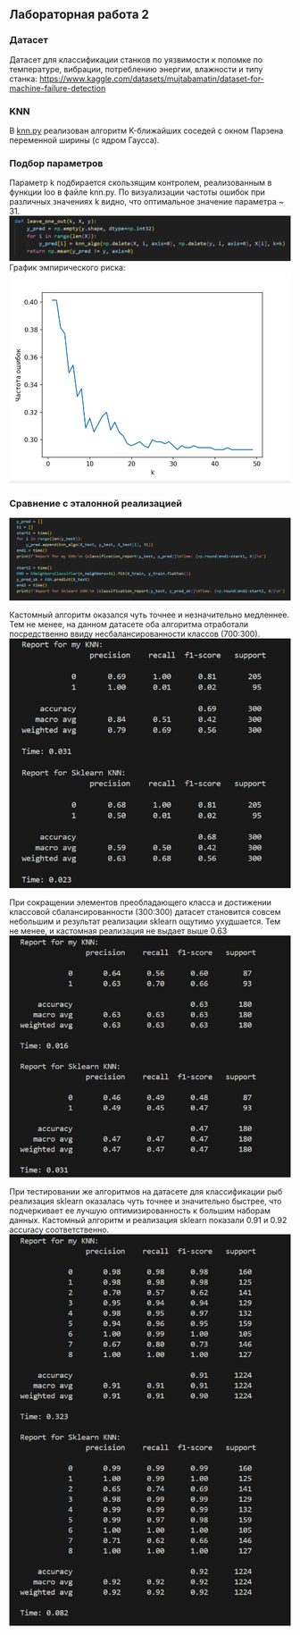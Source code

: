 ## Лабораторная работа 2

### Датасет

Датасет для классификации станков по уязвимости к поломке по температуре, вибрации, потреблению энергии, влажности и типу станка: https://www.kaggle.com/datasets/mujtabamatin/dataset-for-machine-failure-detection

### KNN

В [knn.py](./source/knn.py) реализован алгоритм K-ближайших соседей с окном Парзена переменной ширины (с ядром Гаусса).

### Подбор параметров

Параметр k подбирается скользящим контролем, реализованным в функции loo в файле knn.py. По визуализации частоты ошибок при различных значениях k видно, что оптимальное значение параметра ~ 31.
![loo.png](./images/loo.png)
График эмпирического риска:
![risk.png](./images/risk.png)

### Сравнение с эталонной реализацией

![time.png](./images/time.png)

Кастомный алгоритм оказался чуть точнее и незначительно медленнее. Тем не менее, на данном датасете оба алгоритма отработали посредственно ввиду несбалансированности классов (700:300).
![res1.png](./images/res1.png)

При сокращении элементов преобладающего класса и достижении классовой сбалансированности (300:300) датасет становится совсем небольшим и результат реализации sklearn ощутимо ухудшается. Тем не менее, и кастомная реализация не выдает выше 0.63
![res2.png](./images/res2.png)

При тестировании же алгоритмов на датасете для классификации рыб реализация sklearn оказалась чуть точнее и значительно быстрее, что подчеркивает ее лучшую оптимизированность к большим наборам данных. Кастомный алгоритм и реализация sklearn показали 0.91 и 0.92 accuracy соответственно.
![res3.png](./images/res3.png)

